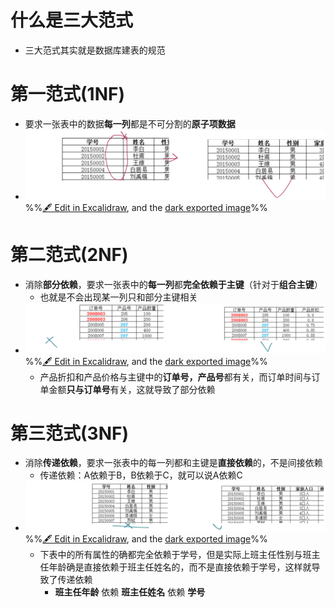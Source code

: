 # 什么是三大范式
- 三大范式其实就是数据库建表的规范
# 第一范式(1NF)
- 要求一张表中的数据**每一列**都是不可分割的**原子项数据**
- ![](attachments/%E6%95%B0%E6%8D%AE%E5%BA%93%E4%B8%89%E5%A4%A7%E8%8C%83%E5%BC%8F%202023-02-23%2000.01.34.excalidraw.svg)
%%[🖋 Edit in Excalidraw](attachments/%E6%95%B0%E6%8D%AE%E5%BA%93%E4%B8%89%E5%A4%A7%E8%8C%83%E5%BC%8F%202023-02-23%2000.01.34.excalidraw.md), and the [dark exported image](attachments/%E6%95%B0%E6%8D%AE%E5%BA%93%E4%B8%89%E5%A4%A7%E8%8C%83%E5%BC%8F%202023-02-23%2000.01.34.excalidraw.dark.svg)%%
# 第二范式(2NF)
- 消除**部分依赖**，要求一张表中的**每一列**都**完全依赖于主键**（针对于**组合主键**）
	- 也就是不会出现某一列只和部分主键相关
- ![](attachments/%E6%95%B0%E6%8D%AE%E5%BA%93%E4%B8%89%E5%A4%A7%E8%8C%83%E5%BC%8F%202023-02-23%2000.02.52.excalidraw.svg)%%[🖋 Edit in Excalidraw](attachments/%E6%95%B0%E6%8D%AE%E5%BA%93%E4%B8%89%E5%A4%A7%E8%8C%83%E5%BC%8F%202023-02-23%2000.02.52.excalidraw.md), and the [dark exported image](attachments/%E6%95%B0%E6%8D%AE%E5%BA%93%E4%B8%89%E5%A4%A7%E8%8C%83%E5%BC%8F%202023-02-23%2000.02.52.excalidraw.dark.svg)%%
	- 产品折扣和产品价格与主键中的**订单号，产品号**都有关，而订单时间与订单金额**只与订单号**有关，这就导致了部分依赖

# 第三范式(3NF)
- 消除**传递依赖**，要求一张表中的每一列都和主键是**直接依赖**的，不是间接依赖
	- 传递依赖：A依赖于B，B依赖于C，就可以说A依赖C
- ![](attachments/%E6%95%B0%E6%8D%AE%E5%BA%93%E4%B8%89%E5%A4%A7%E8%8C%83%E5%BC%8F%202023-02-23%2000.04.52.excalidraw.svg)%%[🖋 Edit in Excalidraw](attachments/%E6%95%B0%E6%8D%AE%E5%BA%93%E4%B8%89%E5%A4%A7%E8%8C%83%E5%BC%8F%202023-02-23%2000.04.52.excalidraw.md), and the [dark exported image](attachments/%E6%95%B0%E6%8D%AE%E5%BA%93%E4%B8%89%E5%A4%A7%E8%8C%83%E5%BC%8F%202023-02-23%2000.04.52.excalidraw.dark.svg)%%
	- 下表中的所有属性的确都完全依赖于学号，但是实际上班主任性别与班主任年龄确是直接依赖于班主任姓名的，而不是直接依赖于学号，这样就导致了传递依赖
		- **班主任年龄**  依赖 **班主任姓名** 依赖  **学号**